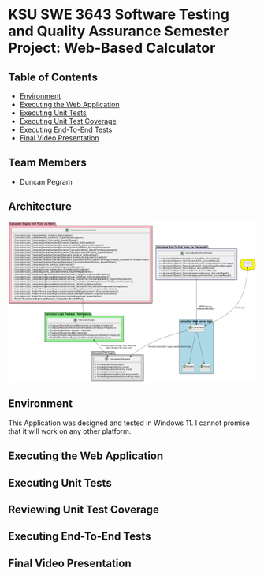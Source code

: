 # KSU SWE 3643 Software Testing and Quality Assurance Semester Project: Web-Based Calculator

## Table of Contents
+ [Environment](#environment)
+ [Executing the Web Application](#executing-the-web-application)
+ [Executing Unit Tests](#executing-unit-tests)
+ [Executing Unit Test Coverage](#executing-unit-test-coverage)
+ [Executing End-To-End Tests](#executing-end-to-end-tests)
+ [Final Video Presentation](#final-video-presentation)

## Team Members
+ Duncan Pegram

## Architecture
![image](SoftwareTestingUMLDiagram.png)
## Environment
This Application was designed and tested in Windows 11. I cannot promise that it will work on any other platform.

## Executing the Web Application

## Executing Unit Tests

## Reviewing Unit Test Coverage

## Executing End-To-End Tests

## Final Video Presentation